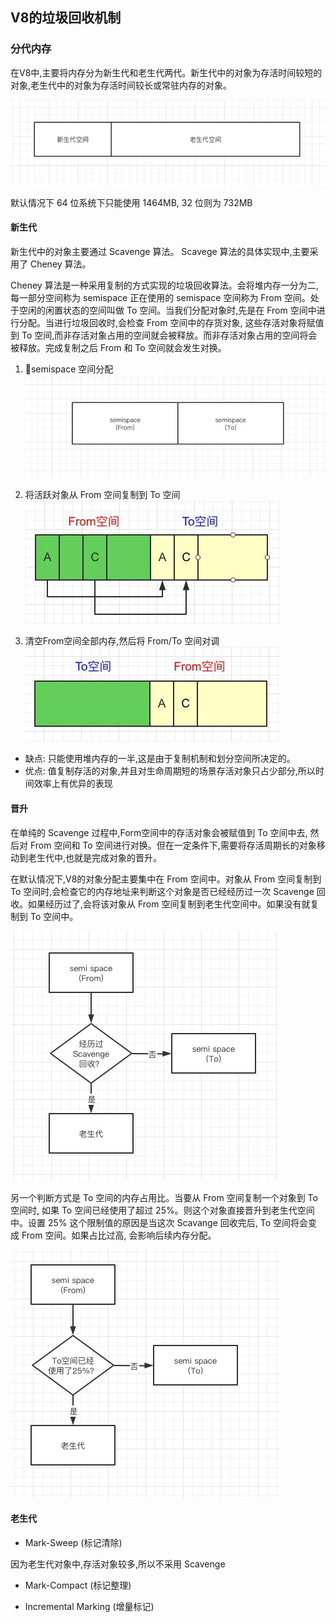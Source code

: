 ## V8的垃圾回收机制

### 分代内存
在V8中,主要将内存分为新生代和老生代两代。新生代中的对象为存活时间较短的对象,老生代中的对象为存活时间较长或常驻内存的对象。

![分代内存](./pic/1.png)

默认情况下 64 位系统下只能使用 1464MB, 32 位则为 732MB
#### 新生代
新生代中的对象主要通过 Scavenge 算法。 Scavege 算法的具体实现中,主要采用了 Cheney 算法。

Cheney 算法是一种采用复制的方式实现的垃圾回收算法。会将堆内存一分为二,每一部分空间称为 semispace 正在使用的 semispace 空间称为 From 空间。处于空闲的闲置状态的空间叫做 To 空间。当我们分配对象时,先是在 From 空间中进行分配。当进行垃圾回收时,会检查 From 空间中的存货对象, 这些存活对象将赋值到 To 空间,而非存活对象占用的空间就会被释放。而非存活对象占用的空间将会被释放。完成复制之后 From 和 To 空间就会发生对换。

1. semispace 空间分配
![新生代空间分配](./pic/new1.png)

2. 将活跃对象从 From 空间复制到 To 空间
![新生代空间复制](./pic/new2.jpg)

3. 清空From空间全部内存,然后将 From/To 空间对调
![新生代空间对调](./pic/new3.jpg)

- 缺点: 只能使用堆内存的一半,这是由于复制机制和划分空间所决定的。
- 优点: 值复制存活的对象,并且对生命周期短的场景存活对象只占少部分,所以时间效率上有优异的表现
#### 晋升
在单纯的 Scavenge 过程中,Form空间中的存活对象会被赋值到 To 空间中去, 然后对 From 空间和 To 空间进行对换。但在一定条件下,需要将存活周期长的对象移动到老生代中,也就是完成对象的晋升。

在默认情况下,V8的对象分配主要集中在 From 空间中。对象从 From 空间复制到 To 空间时,会检查它的内存地址来判断这个对象是否已经经历过一次 Scavenge 回收。如果经历过了,会将该对象从 From 空间复制到老生代空间中。如果没有就复制到 To 空间中。

![默认晋升](./pic/up1.png)

另一个判断方式是 To 空间的内存占用比。当要从 From 空间复制一个对象到 To 空间时, 如果 To 空间已经使用了超过 25%。则这个对象直接晋升到老生代空间中。设置 25% 这个限制值的原因是当这次 Scavange 回收完后, To 空间将会变成 From 空间。如果占比过高, 会影响后续内存分配。

![内存占用比晋升](./pic/up2.png)

#### 老生代
- Mark-Sweep (标记清除)

因为老生代对象中,存活对象较多,所以不采用 Scavenge

- Mark-Compact (标记整理)

- Incremental Marking (增量标记)